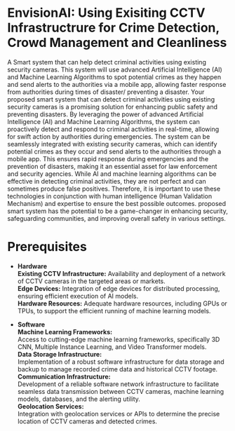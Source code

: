 # EnvisionAI: Using Exisiting CCTV Infrastructrure for Crime Detection, Crowd Management and Cleanliness

A Smart system that can help detect criminal activities using existing security cameras. This system will use advanced Artificial Intelligence (AI) and Machine Learning Algorithms to spot potential crimes as they happen and send alerts to the authorities via a mobile app, allowing faster response from authorities during times of disaster/ preventing a disaster.
Your proposed smart system that can detect criminal activities using existing security cameras is a promising solution for enhancing public safety and preventing disasters. By leveraging the power of advanced Artificial Intelligence (AI) and Machine Learning Algorithms, the system can proactively detect and respond to criminal activities in real-time, allowing for swift action by authorities during emergencies.
The system can be seamlessly integrated with existing security cameras, which can identify potential crimes as they occur and send alerts to the authorities through a mobile app. This ensures rapid response during emergencies and the prevention of disasters, making it an essential asset for law enforcement and security agencies.
While AI and machine learning algorithms can be effective in detecting criminal activities, they are not perfect and can sometimes produce false positives. Therefore, it is important to use these technologies in conjunction with human intelligence (Human Validation Mechanism) and expertise to ensure the best possible outcomes. proposed smart system has the potential to be a game-changer in enhancing security, safeguarding communities, and improving overall safety in various settings.

# Prerequisites
* **Hardware**   
__Existing CCTV Infrastructure:__
Availability and deployment of a network of CCTV cameras in the targeted areas or markets.   
__Edge Devices:__
Integration of edge devices for distributed processing, ensuring efficient execution of AI models.  
__Hardware Resources:__
Adequate hardware resources, including GPUs or TPUs, to support the efficient running of machine learning models.

* **Software**  
__Machine Learning Frameworks:__  
Access to cutting-edge machine learning frameworks, specifically 3D CNN, Multiple Instance Learning, and Video Transformer models.  
__Data Storage Infrastructure:__  
Implementation of a robust software infrastructure for data storage and backup to manage recorded crime data and historical CCTV footage.  
__Communication Infrastructure:__  
Development of a reliable software network infrastructure to facilitate seamless data transmission between CCTV cameras, machine learning models, databases, and the alerting utility.  
__Geolocation Services:__  
Integration with geolocation services or APIs to determine the precise location of CCTV cameras and detected crimes.

